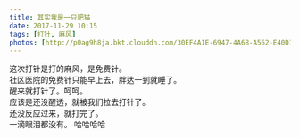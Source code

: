 ```yaml
---
title: 其实我是一只肥猫
date: 2017-11-29 10:15
tags: [打针, 麻风]
photos: [http://p0ag9h8ja.bkt.clouddn.com/30EF4A1E-6947-4A68-A562-E40D14DBD3DC-423-0000007D1B51D481_tmp.jpg?imageView2/5/w/400/h/300/format/webp/interlace/1/q/100|imageslim]
---
```

这次打针是打的麻风，是免费针。  
社区医院的免费针只能早上去，胖达一到就睡了。  
醒来就打针了。呵呵。  
应该是还没醒透，就被我们拉去打针了。  
还没反应过来，就打完了。  
一滴眼泪都没有。 
哈哈哈哈